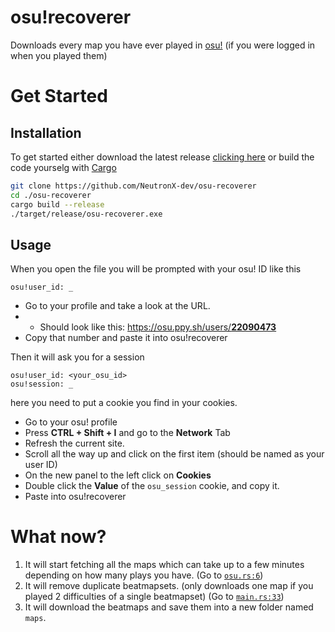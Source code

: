 # osu!recoverer
Downloads every map you have ever played in [osu!](https://osu.ppy.sh/) (if you were logged in when you played them)

# Get Started
## Installation
To get started either download the latest release [clicking here](https://github.com/NeutronX-dev/osu-recoverer/releases/latest/download/osu-recoverer.exe) or build the code yourselg with [Cargo](https://doc.rust-lang.org/cargo/getting-started/installation.html)
```sh
git clone https://github.com/NeutronX-dev/osu-recoverer
cd ./osu-recoverer
cargo build --release
./target/release/osu-recoverer.exe
```
## Usage
When you open the file you will be prompted with your osu! ID like this
```
osu!user_id: _
```
- Go to your profile and take a look at the URL.
- - Should look like this: <a href="https://osu.ppy.sh/users/22090473">https://osu.ppy.sh/users/<u><strong>22090473</strong></u></a>
- Copy that number and paste it into osu!recoverer

Then it will ask you for a session
```
osu!user_id: <your_osu_id>
osu!session: _
```
here you need to put a cookie you find in your cookies.
* Go to your osu! profile
* Press **CTRL + Shift + I** and go to the **Network** Tab
* Refresh the current site.
* Scroll all the way up and click on the first item (should be named as your user ID)
* On the new panel to the left click on **Cookies**
* Double click the **Value** of the `osu_session` cookie, and copy it.
* Paste into osu!recoverer
# What now?
1. It will start fetching all the maps which can take up to a few minutes depending on how many plays you have. (Go to [`osu.rs:6`](./src/osu.rs#L6))
2. It will remove duplicate beatmapsets. (only downloads one map if you played 2 difficulties of a single beatmapset) (Go to [`main.rs:33`](./src/main.rs#L33))
3. It will download the beatmaps and save them into a new folder named `maps`.